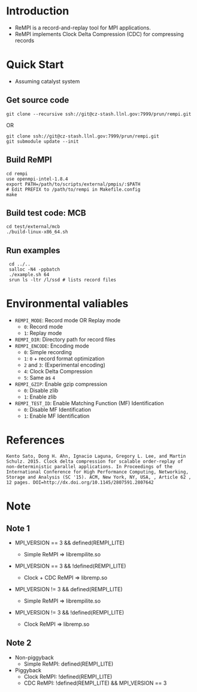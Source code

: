 
# Introduction

 * ReMPI is a record-and-replay tool for MPI applications.
 * ReMPI implements Clock Delta Compression (CDC) for compressing records

# Quick Start

 * Assuming catalyst system

## Get source code

    git clone --recursive ssh://git@cz-stash.llnl.gov:7999/prun/rempi.git

OR

    git clone ssh://git@cz-stash.llnl.gov:7999/prun/rempi.git
    git submodule update --init


## Build ReMPI

    cd rempi
    use openmpi-intel-1.8.4
    export PATH=/path/to/scripts/external/pmpis/:$PATH
    # Edit PREFIX to /path/to/rempi in Makefile.config
    make


## Build test code: MCB

    cd test/external/mcb
    ./build-linux-x86_64.sh

## Run examples

     cd ../..
     salloc -N4 -ppbatch
     ./example.sh 64
     srun ls -ltr /l/ssd # lists record files

# Environmental valiables

 * `REMPI_MODE`: Record mode OR Replay mode
     * `0`: Record mode
     * `1`: Replay mode
 * `REMPI_DIR`: Directory path for record files
 * `REMPI_ENCODE`: Encoding mode
     * `0`: Simple recording 
     * `1`: `0` + record format optimization
     * `2` and `3`: (Experimental encoding)
     * `4`: Clock Delta Compression
     * `5`: Same as `4`
 * `REMPI_GZIP`: Enable gzip compression
     * `0`: Disable zlib
     * `1`: Enable zlib
 * `REMPI_TEST_ID`: Enable Matching Function (MF) Identification
     * `0`: Disable MF Identification
     * `1`: Enable MF Identification

# References

    Kento Sato, Dong H. Ahn, Ignacio Laguna, Gregory L. Lee, and Martin Schulz. 2015. Clock delta compression for scalable order-replay of non-deterministic parallel applications. In Proceedings of the International Conference for High Performance Computing, Networking, Storage and Analysis (SC '15). ACM, New York, NY, USA, , Article 62 , 12 pages. DOI=http://dx.doi.org/10.1145/2807591.2807642


# Note
## Note 1
 * MPI_VERSION == 3 && defined(REMPI_LITE)
     * Simple ReMPI => librempilite.so

 * MPI_VERSION == 3 && !defined(REMPI_LITE)
     * Clock + CDC ReMPI => libremp.so

 * MPI_VERSION != 3 && defined(REMPI_LITE)
     * Simple ReMPI => librempilite.so

 * MPI_VERSION != 3 && !defined(REMPI_LITE)
     * Clock ReMPI => libremp.so


## Note 2

 * Non-piggyback
     * Simple ReMPI:  defined(REMPI_LITE)
 * Piggyback
     * Clock  ReMPI: !defined(REMPI_LITE)
     * CDC    ReMPI: !defined(REMPI_LITE) && MPI_VERSION == 3